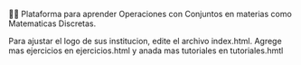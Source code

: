 👨‍💻 Plataforma para aprender Operaciones con Conjuntos en materias como Matematicas Discretas.

Para ajustar el logo de sus institucion, edite el archivo index.html.
Agrege mas ejercicios en ejercicios.html
y anada mas tutoriales en tutoriales.hmtl
